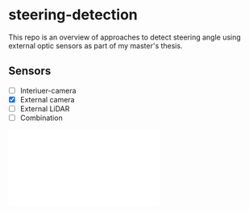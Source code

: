 # steering-detection
This repo is an overview of approaches to detect steering angle using external optic sensors as part of my master's thesis.

## Sensors
- [ ] Interiuer-camera
- [x] External camera
- [ ] External LiDAR
- [ ] Combination

![Sensor overview](SensorEvaluationMindMap.pdf)
